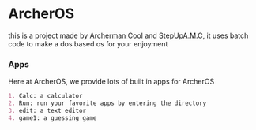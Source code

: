 # ArcherOS
this is a project made by [Archerman Cool](github.com\archermancool) and [StepUpA.M.C](github.com\stepupa-m-c), it uses batch code to make a dos based os for your enjoyment
### Apps
Here at ArcherOS, we provide lots of built in apps for ArcherOS
```markdown 
1. Calc: a calculator 
2. Run: run your favorite apps by entering the directory
3. edit: a text editor
4. game1: a guessing game
```
